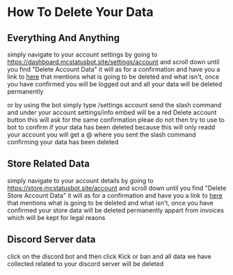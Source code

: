 # How To Delete Your Data

## Everything And Anything
simply navigate to your account settings by going to https://dashboard.mcstatusbot.site/settings/account and scroll down until you find "Delete Account Data" it will as for a confirmation and have you a link to [here]() that mentions what is going to be deleted and what isn't, once you have confirmed you will be logged out and all your data will be deleted permanently 

or by using the bot simply type /settings account send the slash command and under your account settings/info embed will be a red Delete account button this will ask for the same confirmation pleae do not then try to use to bot to confirm if your data has been deleted because this will only readd your account you will get a @ where you sent the slash command confirming your data has been deleted  


## Store Related Data
simply navigate to your account details by going to https://store.mcstatusbot.site/account and scroll down until you find "Delete Store Account Data" it will as for a confirmation and have you a link to [here]() that mentions what is going to be deleted and what isn't, once you have confirmed your store data will be deleted permanently appart from invoices which will be kept for legal reaons


## Discord Server data

click on the discord bot and then click Kick or ban and all data we have collected related to your discord server will be deleted
